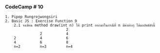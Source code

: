 ### CodeCamp # 10
    1. Pipop Rungrojwongsiri
    2. Basic JS : Exercise Function 9
        2.1 จงเขียน method draw(int n) ให้ print ออกมาในกรณีที่ n มีค่าต่างๆ ได้ผลลัพธ์ดังนี้
                                2
                    2           4
        2           4           6 
        4           6           8
        n=2         n=3         n=4